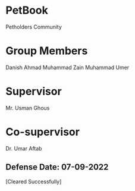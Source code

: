 <h1>PetBook</h1>
Petholders Community

<h1>Group Members</h1>
Danish Ahmad
Muhammad Zain
Muhammad Umer

<h1>Supervisor</h1>
Mr. Usman Ghous
<h1>Co-supervisor</h1>
Dr. Umar Aftab
<h2>Defense Date: 07-09-2022</h2> [Cleared Successfully]
